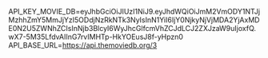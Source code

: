 API_KEY_MOVIE_DB=eyJhbGciOiJIUzI1NiJ9.eyJhdWQiOiJmM2VmODY1NTJjMzhhZmY5MmJjYzI5ODdjNzRkNTk3NyIsInN1YiI6IjY0NjkyNjVjMDA2YjAxMDE0N2U5ZWNhZCIsInNjb3BlcyI6WyJhcGlfcmVhZCJdLCJ2ZXJzaW9uIjoxfQ.wX7-5M35LfdvAIInG7rvIMHTp-HkYOEusJ8f-yHpzn0
API_BASE_URL=https://api.themoviedb.org/3